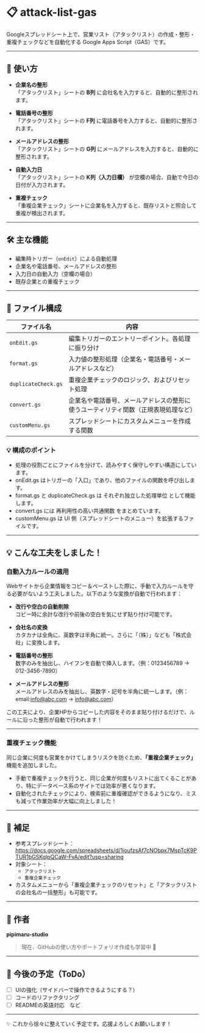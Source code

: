 # 📋 attack-list-gas

Googleスプレッドシート上で、営業リスト（アタックリスト）の作成・整形・重複チェックなどを自動化する Google Apps Script（GAS）です。

---

## 🚀 使い方

- **企業名の整形**  
  「アタックリスト」シートの **B列** に会社名を入力すると、自動的に整形されます。

- **電話番号の整形**  
  「アタックリスト」シートの **F列** に電話番号を入力すると、自動的に整形されます。

- **メールアドレスの整形**  
  「アタックリスト」シートの **G列** にメールアドレスを入力すると、自動的に整形されます。

- **自動入力日**  
  「アタックリスト」シートの **K列（入力日欄）** が空欄の場合、自動で今日の日付が入力されます。

- **重複チェック**  
  「重複企業チェック」シートに企業名を入力すると、既存リストと照合して重複が検出されます。

---

## 🛠 主な機能

- 編集時トリガー（`onEdit`）による自動処理
- 企業名や電話番号、メールアドレスの整形
- 入力日の自動入力（空欄の場合）
- 既存企業との重複チェック

---

## 📁 ファイル構成

| ファイル名             | 内容                                               |
|------------------------|----------------------------------------------------|
| `onEdit.gs`            | 編集トリガーのエントリーポイント。各処理に振り分け |
| `format.gs`            | 入力値の整形処理（企業名・電話番号・メールアドレスなど）           |
| `duplicateCheck.gs`    | 重複企業チェックのロジック、およびリセット処理      |
| `convert.gs`           | 企業名や電話番号、メールアドレスの整形に使うユーティリティ関数（正規表現処理など）                          |
| `customMenu.gs`        | スプレッドシートにカスタムメニューを作成する関数    |

### 💡 構成のポイント
- 処理の役割ごとにファイルを分けて、読みやすく保守しやすい構造にしています。
- onEdit.gs はトリガーの「入口」であり、他のファイルの関数を呼び出します。
- format.gs と duplicateCheck.gs は それぞれ独立した処理単位 として機能します。
- convert.gs には 再利用性の高い共通関数 をまとめています。
- customMenu.gs は UI 側（スプレッドシートのメニュー）を拡張するファイルです。


---

## 💡 こんな工夫をしました！

### 自動入力ルールの適用

Webサイトから企業情報をコピー＆ペーストした際に、手動で入力ルールを守る必要がないよう工夫しました。以下のような変換が自動で行われます：

- **改行や空白の自動削除**  
  コピー時に余計な改行や前後の空白を気にせず貼り付け可能です。

- **会社名の変換**  
  カタカナは全角に、英数字は半角に統一。さらに「（株）」なども「株式会社」に変換します。

- **電話番号の整形**  
  数字のみを抽出し、ハイフンを自動で挿入します。（例：0123456789 → 012-3456-7890）

- **メールアドレスの整形**  
  メールアドレスのみを抽出し、英数字・記号を半角に統一します。（例：email:info@abc.com → info@abc.com）

この工夫により、企業HPからコピーした内容をそのまま貼り付けるだけで、ルールに沿った整形が自動で行われます！

---

### 重複チェック機能

同じ企業に何度も営業をかけてしまうリスクを防ぐため、**「重複企業チェック」** 機能を追加しました。

- 手動で重複チェックを行うと、同じ企業が何度もリストに出てくることがあり、特にデータベース系のサイトでは効率が悪くなります。
- 自動化されたチェックにより、検索前に重複確認ができるようになり、ミスも減って作業効率が大幅に向上しました！


---

## 📝 補足

- 参考スプレッドシート： https://docs.google.com/spreadsheets/d/1joufzsAf7cNObpx7MspTcK9PTUR1bGSKqlpQCaW-FvA/edit?usp=sharing
- 対象シート：
  - `アタックリスト`
  - `重複企業チェック`
- カスタムメニューから「重複企業チェックのリセット」と「アタックリストの会社名の一括整形」も可能です。

---

## 👤 作者

**pipimaru-studio**  
> 現在、GitHubの使い方やポートフォリオ作成も学習中 🐣

---

## 🚧 今後の予定（ToDo）

- [ ] UIの強化（サイドバーで操作できるようにする？）
- [ ] コードのリファクタリング
- [ ] READMEの英語対応　など

---

✨ これから徐々に整えていく予定です。応援よろしくお願いします！
